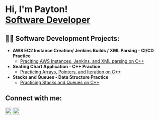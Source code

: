 <h1>Hi, I'm Payton! <br/><a href="https://github.com/Piko-12/Piko-12.git">Software Developer</a></h1>

<h2>👨‍💻 Software Development Projects:</h2>

- <b>AWS EC2 Instance Creation/ Jenkins Builds / XML Parsing - CI/CD Practice</b>
  - [Praciting AWS Instances, Jenkins, and XML parsing on C++ ](https://github.com/Piko-12/SWDV-460.git)
- <b>Seating Chart Application - C++ Practice</b>
  - [Practicing Arrays, Pointers, and Iteration on C++ ](https://github.com/Piko-12/COSC-151-SeatingChartApplication.git)
- <b> Stacks and Queues - Data Structure Practice</b>
  - [Practicing Stacks and Queues on C++ ](https://github.com/Piko-12/COSC350_StackQueuePractice.git)


<h2>Connect with me:</h2>

[<img align="left" alt="PaytonWelch | LinkedIn" width="22px" src="https://cdn.jsdelivr.net/npm/simple-icons@v3/icons/linkedin.svg" />][linkedin]
[<img align="left" alt="PaytonWelch | LeetCode" width="22px" src="https://cdn.jsdelivr.net/npm/simple-icons@v3/icons/leetcode.svg" />][leetcode]

[linkedin]: www.linkedin.com/in/paytonwelch12
[leetcode]: https://leetcode.com/Piko_12/

